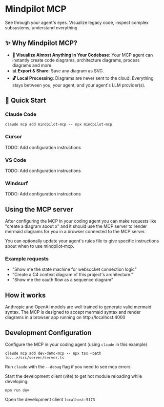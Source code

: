 # Mindpilot MCP
See through your agent's eyes. Visualize legacy code, inspect complex subsystems, understand everything.

## ✨ Why Mindpilot MCP?
- **🧠 Visualize Almost Anything in Your Codebase**: Your MCP agent can instantly create code diagrams, architecture diagrams, process diagrams and more.
- **📊 Export & Share**: Save any diagram as SVG.
- **🔓 Local Processing**: Diagrams are never sent to the cloud. Everything stays between you, your agent, and your agent's LLM provider(s).

## 🚀 Quick Start

### Claude Code
`claude mcp add mindpilot-mcp -- npx mindpilot-mcp`

### Cursor
TODO: Add configuration instructions

### VS Code
TODO: Add configuration instructions

### Windsurf
TODO: Add configuration instructions

## Using the MCP server
After configuring the MCP in your coding agent you can make requests like "create a diagram about x" and it should use the MCP server to render mermaid diagrams for you in a browser connected to the MCP server.

You can optionally update your agent's rules file to give specific instructions about when to use mindpilot-mcp.

### Example requests
- "Show me the state machine for websocket connection logic"
- "Create a C4 context diagram of this project's architecture."
- "Show me the oauth flow as a sequence diagram"

## How it works
Anthropic and OpenAI models are well trained to generate valid mermaid syntax. The MCP is designed to accept mermaid syntax and render diagrams in a browser app running on http://localhost:4000

## Development Configuration
Configure the MCP in your coding agent (using `claude` in this example)

`claude mcp add dev-demo-mcp -- npx tsx <path to...>/src/server/server.ts`

Run `claude` with the `--debug` flag if you need to see mcp errors

Start the development client (vite) to get hot module reloading while developing.

`npm run dev`

Open the development client
`localhost:5173`
